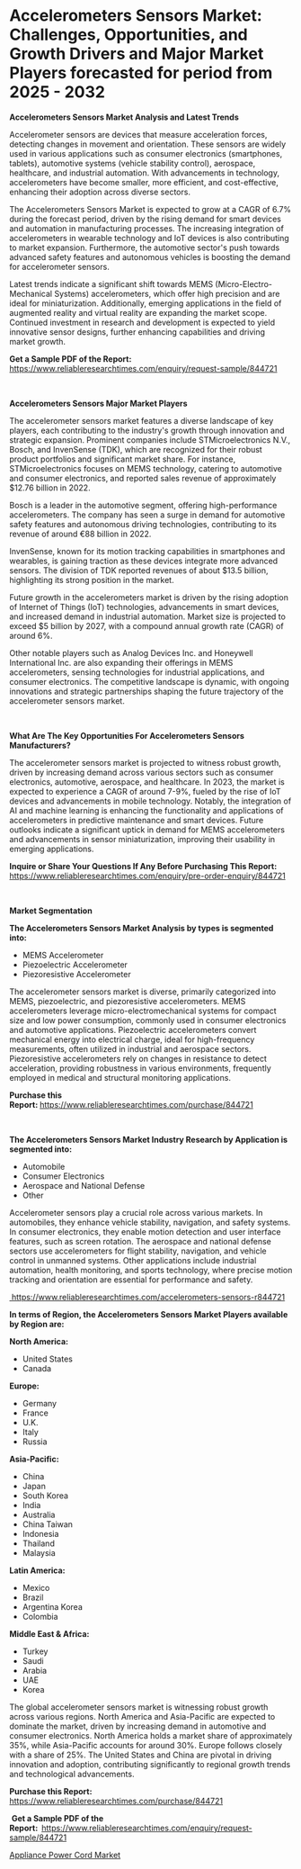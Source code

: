 <p><h1>Accelerometers Sensors Market: Challenges, Opportunities, and Growth Drivers and Major Market Players forecasted for period from 2025 - 2032</h1></p><p><strong>Accelerometers Sensors Market Analysis and Latest Trends</strong></p>
<p><p>Accelerometer sensors are devices that measure acceleration forces, detecting changes in movement and orientation. These sensors are widely used in various applications such as consumer electronics (smartphones, tablets), automotive systems (vehicle stability control), aerospace, healthcare, and industrial automation. With advancements in technology, accelerometers have become smaller, more efficient, and cost-effective, enhancing their adoption across diverse sectors.</p><p>The Accelerometers Sensors Market is expected to grow at a CAGR of 6.7% during the forecast period, driven by the rising demand for smart devices and automation in manufacturing processes. The increasing integration of accelerometers in wearable technology and IoT devices is also contributing to market expansion. Furthermore, the automotive sector's push towards advanced safety features and autonomous vehicles is boosting the demand for accelerometer sensors.</p><p>Latest trends indicate a significant shift towards MEMS (Micro-Electro-Mechanical Systems) accelerometers, which offer high precision and are ideal for miniaturization. Additionally, emerging applications in the field of augmented reality and virtual reality are expanding the market scope. Continued investment in research and development is expected to yield innovative sensor designs, further enhancing capabilities and driving market growth.</p></p>
<p><strong>Get a Sample PDF of the Report:&nbsp;</strong> <a href="https://www.reliableresearchtimes.com/enquiry/request-sample/844721?utm_campaign=2383&utm_medium=2&utm_source=Github&utm_content=ia&utm_term=10022025&utm_id=accelerometers-sensors">https://www.reliableresearchtimes.com/enquiry/request-sample/844721</a></p>
<p>&nbsp;</p>
<p><strong>Accelerometers Sensors Major Market Players</strong></p>
<p><p>The accelerometer sensors market features a diverse landscape of key players, each contributing to the industry's growth through innovation and strategic expansion. Prominent companies include STMicroelectronics N.V., Bosch, and InvenSense (TDK), which are recognized for their robust product portfolios and significant market share. For instance, STMicroelectronics focuses on MEMS technology, catering to automotive and consumer electronics, and reported sales revenue of approximately $12.76 billion in 2022.</p><p>Bosch is a leader in the automotive segment, offering high-performance accelerometers. The company has seen a surge in demand for automotive safety features and autonomous driving technologies, contributing to its revenue of around €88 billion in 2022. </p><p>InvenSense, known for its motion tracking capabilities in smartphones and wearables, is gaining traction as these devices integrate more advanced sensors. The division of TDK reported revenues of about $13.5 billion, highlighting its strong position in the market.</p><p>Future growth in the accelerometers market is driven by the rising adoption of Internet of Things (IoT) technologies, advancements in smart devices, and increased demand in industrial automation. Market size is projected to exceed $5 billion by 2027, with a compound annual growth rate (CAGR) of around 6%.</p><p>Other notable players such as Analog Devices Inc. and Honeywell International Inc. are also expanding their offerings in MEMS accelerometers, sensing technologies for industrial applications, and consumer electronics. The competitive landscape is dynamic, with ongoing innovations and strategic partnerships shaping the future trajectory of the accelerometer sensors market.</p></p>
<p>&nbsp;</p>
<p><strong>What Are The Key Opportunities For Accelerometers Sensors Manufacturers?</strong></p>
<p><p>The accelerometer sensors market is projected to witness robust growth, driven by increasing demand across various sectors such as consumer electronics, automotive, aerospace, and healthcare. In 2023, the market is expected to experience a CAGR of around 7-9%, fueled by the rise of IoT devices and advancements in mobile technology. Notably, the integration of AI and machine learning is enhancing the functionality and applications of accelerometers in predictive maintenance and smart devices. Future outlooks indicate a significant uptick in demand for MEMS accelerometers and advancements in sensor miniaturization, improving their usability in emerging applications.</p></p>
<p><strong>Inquire or Share Your Questions If Any Before Purchasing This Report:</strong> <a href="https://www.reliableresearchtimes.com/enquiry/pre-order-enquiry/844721?utm_campaign=2383&utm_medium=2&utm_source=Github&utm_content=ia&utm_term=10022025&utm_id=accelerometers-sensors">https://www.reliableresearchtimes.com/enquiry/pre-order-enquiry/844721</a></p>
<p>&nbsp;</p>
<p><strong>Market Segmentation</strong></p>
<p><strong>The Accelerometers Sensors Market Analysis by types is segmented into:</strong></p>
<p><ul><li>MEMS Accelerometer</li><li>Piezoelectric Accelerometer</li><li>Piezoresistive Accelerometer</li></ul></p>
<p><p>The accelerometer sensors market is diverse, primarily categorized into MEMS, piezoelectric, and piezoresistive accelerometers. MEMS accelerometers leverage micro-electromechanical systems for compact size and low power consumption, commonly used in consumer electronics and automotive applications. Piezoelectric accelerometers convert mechanical energy into electrical charge, ideal for high-frequency measurements, often utilized in industrial and aerospace sectors. Piezoresistive accelerometers rely on changes in resistance to detect acceleration, providing robustness in various environments, frequently employed in medical and structural monitoring applications.</p></p>
<p><strong>Purchase this Report:&nbsp;</strong><a href="https://www.reliableresearchtimes.com/purchase/844721?utm_campaign=2383&utm_medium=2&utm_source=Github&utm_content=ia&utm_term=10022025&utm_id=accelerometers-sensors">https://www.reliableresearchtimes.com/purchase/844721</a></p>
<p>&nbsp;</p>
<p><strong>The Accelerometers Sensors Market Industry Research by Application is segmented into:</strong></p>
<p><ul><li>Automobile</li><li>Consumer Electronics</li><li>Aerospace and National Defense</li><li>Other</li></ul></p>
<p><p>Accelerometer sensors play a crucial role across various markets. In automobiles, they enhance vehicle stability, navigation, and safety systems. In consumer electronics, they enable motion detection and user interface features, such as screen rotation. The aerospace and national defense sectors use accelerometers for flight stability, navigation, and vehicle control in unmanned systems. Other applications include industrial automation, health monitoring, and sports technology, where precise motion tracking and orientation are essential for performance and safety.</p></p>
<p><a href="https://www.reliableresearchtimes.com/accelerometers-sensors-r844721?utm_campaign=2383&utm_medium=2&utm_source=Github&utm_content=ia&utm_term=10022025&utm_id=accelerometers-sensors">&nbsp;https://www.reliableresearchtimes.com/accelerometers-sensors-r844721</a></p>
<p><strong>In terms of Region, the Accelerometers Sensors Market Players available by Region are:</strong></p>
<p>
    <p> <strong> North America: </strong>
        <ul>
            <li>United States</li>
            <li>Canada</li>
        </ul>
        </p> 
    <p> <strong> Europe: </strong>
        <ul>
            <li>Germany</li>
            <li>France</li>
            <li>U.K.</li>
            <li>Italy</li>
            <li>Russia</li>
        </ul>
        </p> 
    <p> <strong> Asia-Pacific: </strong>
        <ul>
            <li>China</li>
            <li>Japan</li>
            <li>South Korea</li>
            <li>India</li>
            <li>Australia</li>
            <li>China Taiwan</li>
            <li>Indonesia</li>
            <li>Thailand</li>
            <li>Malaysia</li>
        </ul>
        </p> 
    <p> <strong> Latin America: </strong>
        <ul>
            <li>Mexico</li>
            <li>Brazil</li>
            <li>Argentina Korea</li>
            <li>Colombia</li>
        </ul>
        </p> 
    <p> <strong> Middle East & Africa: </strong>
        <ul>
            <li>Turkey</li>
            <li>Saudi</li>
            <li>Arabia</li>
            <li>UAE</li>
            <li>Korea</li>
        </ul>
    </p>
    </p>
<p><p>The global accelerometer sensors market is witnessing robust growth across various regions. North America and Asia-Pacific are expected to dominate the market, driven by increasing demand in automotive and consumer electronics. North America holds a market share of approximately 35%, while Asia-Pacific accounts for around 30%. Europe follows closely with a share of 25%. The United States and China are pivotal in driving innovation and adoption, contributing significantly to regional growth trends and technological advancements.</p></p>
<p><strong>Purchase this Report: </strong><a href="https://www.reliableresearchtimes.com/purchase/844721?utm_campaign=2383&utm_medium=2&utm_source=Github&utm_content=ia&utm_term=10022025&utm_id=accelerometers-sensors">https://www.reliableresearchtimes.com/purchase/844721</a></p>
<p>&nbsp;<strong>Get a Sample PDF of the Report:&nbsp;&nbsp;</strong><a href="https://www.reliableresearchtimes.com/enquiry/request-sample/844721?utm_campaign=2383&utm_medium=2&utm_source=Github&utm_content=ia&utm_term=10022025&utm_id=accelerometers-sensors">https://www.reliableresearchtimes.com/enquiry/request-sample/844721</a></p>
<p><strong></strong></p>
<p><p><a href="https://github.com/locarol73/Market-Research-Report-List-1/blob/main/appliance-power-cord-market.md?utm_campaign=2383&utm_medium=2&utm_source=Github&utm_content=ia&utm_term=10022025&utm_id=accelerometers-sensors">Appliance Power Cord Market</a></p></p>